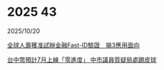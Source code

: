 # 2025 43

2025/10/20

[全球人壽獲准試辦金融Fast-ID驗證　揭3應用面向](https://money.udn.com/money/story/5613/9081870)

[台中幣預計7月上線「零進度」 中市議員質疑局處踢皮球](https://news.ltn.com.tw/news/Taichung/breakingnews/5217820)